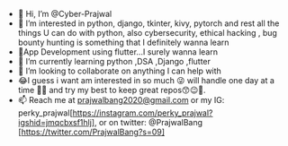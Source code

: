 - 👋 Hi, I’m @Cyber-Prajwal
- 👀 I’m interested in python, django, tkinter, kivy, pytorch and rest all the things U can do with python, also cybersecurity, ethical hacking , bug bounty hunting is something that I definitely wanna learn
- 🤖App Development using flutter...I surely wanna learn 
- 🌱 I’m currently learning python ,DSA ,Django ,flutter 
- 💞️ I’m looking to collaborate on anything I can help with
- 😂I guess i want am interested in so much 😜 will handle one day at a time 🤙🖖 and try my best to keep great repos😙😉🙌.
- 📫 Reach me at prajwalbang2020@gmail.com or my IG: perky_prajwal[https://instagram.com/perky_prajwal?igshid=jmqcbxsf1hlj], or on twitter: @PrajwalBang [https://twitter.com/PrajwalBang?s=09]
<!---
Cyber-Prajwal/Cyber-Prajwal is a ✨ special ✨ repository because its `README.md` (this file) appears on your GitHub profile.
You can click the Preview link to take a look at your changes.
--->
